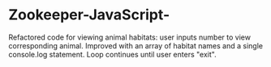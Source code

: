 # Zookeeper-JavaScript-
Refactored code for viewing animal habitats: user inputs number to view corresponding animal. Improved with an array of habitat names and a single console.log statement. Loop continues until user enters "exit".
